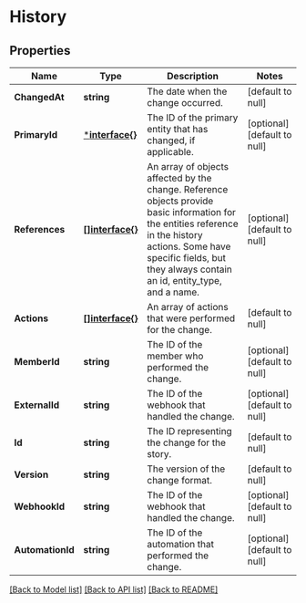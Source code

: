 # History

## Properties
Name | Type | Description | Notes
------------ | ------------- | ------------- | -------------
**ChangedAt** | **string** | The date when the change occurred. | [default to null]
**PrimaryId** | [***interface{}**](interface{}.md) | The ID of the primary entity that has changed, if applicable. | [optional] [default to null]
**References** | [**[]interface{}**](interface{}.md) | An array of objects affected by the change. Reference objects provide basic information for the entities reference in the history actions. Some have specific fields, but they always contain an id, entity_type, and a name. | [optional] [default to null]
**Actions** | [**[]interface{}**](interface{}.md) | An array of actions that were performed for the change. | [default to null]
**MemberId** | **string** | The ID of the member who performed the change. | [optional] [default to null]
**ExternalId** | **string** | The ID of the webhook that handled the change. | [optional] [default to null]
**Id** | **string** | The ID representing the change for the story. | [default to null]
**Version** | **string** | The version of the change format. | [default to null]
**WebhookId** | **string** | The ID of the webhook that handled the change. | [optional] [default to null]
**AutomationId** | **string** | The ID of the automation that performed the change. | [optional] [default to null]

[[Back to Model list]](../README.md#documentation-for-models) [[Back to API list]](../README.md#documentation-for-api-endpoints) [[Back to README]](../README.md)

